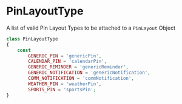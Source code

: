 # PinLayoutType

A list of valid Pin Layout Types to be attached to a `PinLayout` Object

````php
class PinLayoutType
{
    const
        GENERIC_PIN = 'genericPin',
        CALENDAR_PIN = 'calendarPin',
        GENERIC_REMINDER = 'genericReminder',
        GENERIC_NOTIFICATION = 'genericNotification',
        COMM_NOTIFICATION = 'commNotification',
        WEATHER_PIN = 'weatherPin',
        SPORTS_PIN = 'sportsPin';
}
````